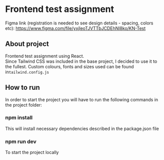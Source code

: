 # Frontend test assignment

Figma link (registration is needed to see design details - spacing, colors etc):
https://www.figma.com/file/yxjleoTJVTTbJCDEhNl8ko/KN-Test

## About project

Frontend test assignment using React.  
Since Tailwind CSS was included in the base project, I decided to use it to the fullest. 
Custom colours, fonts and sizes used can be found in`tailwind.config.js`


## How to run

In order to start the project you will have to run the following commands in the project folder:

### npm install

This will install necessary dependencies described in the package.json file

### npm run dev

To start the project locally